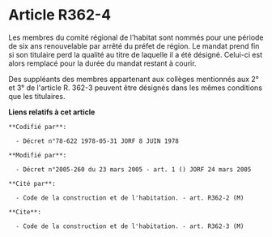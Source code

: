 # Article R362-4

Les membres du comité régional de l'habitat sont nommés pour une période de six ans renouvelable par arrêté du préfet de
région. Le mandat prend fin si son titulaire perd la qualité au titre de laquelle il a été désigné. Celui-ci est alors
remplacé pour la durée du mandat restant à courir.

Des suppléants des membres appartenant aux collèges mentionnés aux 2° et 3° de l'article R. 362-3 peuvent être désignés dans
les mêmes conditions que les titulaires.

**Liens relatifs à cet article**

	**Codifié par**:

	  - Décret n°78-622 1978-05-31 JORF 8 JUIN 1978

	**Modifié par**:

	  - Décret n°2005-260 du 23 mars 2005 - art. 1 () JORF 24 mars 2005

	**Cité par**:

	  - Code de la construction et de l'habitation. - art. R362-2 (M)

	**Cite**:

	  - Code de la construction et de l'habitation. - art. R362-3 (M)
